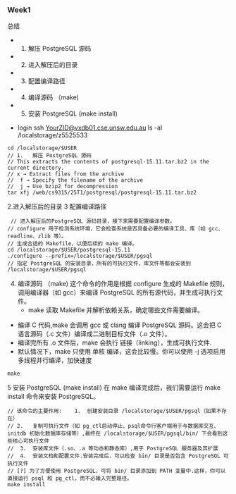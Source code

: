 ### Week1
总结
* 1.	解压 PostgreSQL 源码
* 2.	进入解压后的目录
* 3.	配置编译路径
* 4.	编译源码 （make)
* 5.	安装 PostgreSQL (make install)
 
* login
ssh YourZID@vxdb01.cse.unsw.edu.au
ls -al /localstorage/z5525533

```
cd /localstorage/$USER
// 1.	解压 PostgreSQL 源码
// This extracts the contents of postgresql-15.11.tar.bz2 in the current directory.
// x → Extract files from the archive
// 	f → Specify the filename of the archive
// 	j → Use bzip2 for decompression
tar xfj /web/cs9315/25T1/postgresql/postgresql-15.11.tar.bz2
```

2.进入解压后的目录 
3 配置编译路径
```
 // 进入解压后的PostgreSQL 源码目录，接下来需要配置编译参数。
// configure 用于检测系统环境，它会检查系统是否具备必要的编译工具、库（如 gcc、readline、zlib 等）。
// 生成合适的 Makefile，以便后续的 make 编译。
cd /localstorage/$USER/postgresql-15.11
./configure --prefix=/localstorage/$USER/pgsql
// 指定 PostgreSQL 的安装目录，所有的可执行文件、库文件等都会安装到 /localstorage/$USER/pgsql
```

4.	编译源码 （make)
   这个命令的作用是根据 configure 生成的 Makefile 规则，调用编译器（如 gcc）来编译 PostgreSQL 的所有源代码，并生成可执行文件。
  	* make 读取 Makefile 并解析依赖关系，确定哪些文件需要编译。
   * 编译 C 代码,make 会调用 gcc 或 clang 编译 PostgreSQL 源码。这会把 C 语言源码（.c 文件）编译成二进制目标文件（.o 文件）。
   * 编译完所有 .o 文件后，make 会执行 链接（linking），生成可执行文件.
   * 默认情况下，make 只使用 单核 编译，这会比较慢。你可以使用 -j 选项启用多线程并行编译，加快速度
```
make
```

5 安装 PostgreSQL (make install)
在 make 编译完成后，我们需要运行 make install 命令来安装 PostgreSQL。
```
// 该命令的主要作用: 	1.	创建安装目录 /localstorage/$USER/pgsql（如果不存在）
// 2.	复制可执行文件（如 pg_ctl启动停止、psql命令行客户端用于与数据库交互、initdb 初始化数据库存储等）,最终在 /localstorage/$USER/pgsql/bin/ 下会看到这些核心可执行文件
// 	3.	安装库文件（.so、.a 等动态和静态库）,用于 PostgreSQL 服务器及其扩展
// 	4.	安装文档和配置文件.安装完成后，可以检查 bin/ 目录是否包含 PostgreSQL 可执行文件
// [?] 为了方便使用 PostgreSQL，可将 bin/ 目录添加到 PATH 变量中.这样，你可以直接运行 psql 和 pg_ctl，而不必输入完整路径。
make install
```



